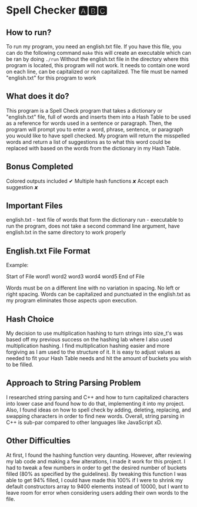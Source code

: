 # Spell Checker 🅰🅱🅲

## How to run?
To run my program, you need an english.txt file. If you have this file,
you can do the following command <code>make</code> this will create an executable which can be ran by doing <code>./run</code>
Without the english.txt file in the directory where this program is located, this program will not work. It needs to contain one word on each line, can be capitalized or non capitalized. The file must be named "english.txt" for this program to work

## What does it do?
This program is a Spell Check program that takes a dictionary or "english.txt" file, full of words and inserts them into a Hash Table to be used as a reference for words used in a sentence or paragraph. Then, the program will prompt you to enter a word, phrase, sentence, or paragraph you would like to have spell checked. My program will return the misspelled words and return a list of suggestions as to what this word could be replaced with based on the words from the dictionary in my Hash Table.

## Bonus Completed
Colored outputs included ✔
Multiple hash functions 𝙭
Accept each suggestion 𝙭

## Important Files 
english.txt - text file of words that form the dictionary
run - executable to run the program, does not take a second command line argument, have english.txt in the same directory to work properly

## English.txt File Format
Example:

Start of File
word1
word2
word3
word4
word5
End of File

Words must be on a different line with no variation in spacing. No left or right spacing.
Words can be capitalized and punctuated in the english.txt as my program eliminates those 
aspects upon execution.

## Hash Choice
My decision to use multiplication hashing to turn strings into size_t's was based off
my previous success on the hashing lab where I also used multiplication hashing.
I find multiplication hashing easier and more forgiving as I am used to the structure of it.
It is easy to adjust values as needed to fit your Hash Table needs and hit the amount of buckets
you wish to be filled.

## Approach to String Parsing Problem
I researched string parsing and C++ and how to turn capitalized characters into lower case
and found how to do that, implementing it into my project. Also, I found ideas on how to spell check by adding, deleting, replacing, and swapping characters in order to find new words.
Overall, string parsing in C++ is sub-par compared to other languages like JavaScript xD.

## Other Difficulties
At first, I found the hashing function very daunting. However, after reviewing my lab code and making a few alterations, I made it work for this project. I had to tweak a few numbers in order to get the desired number of buckets filled (80% as specified by the guidelines). By tweaking this function I was able to get 94% filled, I could have made this 100% if I were to shrink my default constructors array to 9400 elements instead of 10000, but I want to leave room for error when considering users adding their own words to the file.
